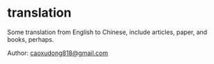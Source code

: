 translation
===========

Some translation from English to Chinese, include articles, paper, and books, perhaps.

Author: caoxudong818@gmail.com